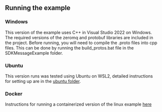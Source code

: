 ## Running the example

### Windows
This version of the example uses C++ in Visual Studio 2022 on Windows. The
required versions of the zeromq and protobuf libraries are included in the
project. Before running, you will need to compile the .proto files into cpp
files. This can be done by running the build_protos.bat file in the
SDKMessageExample folder.

### Ubuntu
This version runs was tested using Ubuntu on WSL2, detailed instructions for
setting up are in the [ubuntu folder](/ubuntu/readme.md).

### Docker
Instructions for running a containerized version of the linux example [here](https://github.com/farsounder/SDKMessageExample/tree/master/ubuntu#running-in-docker-container)
